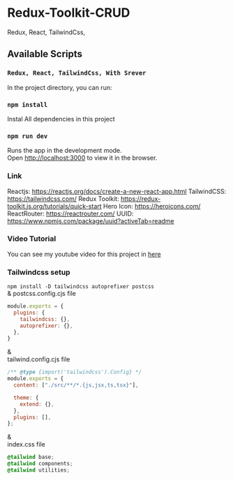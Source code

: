 # Redux-Toolkit-CRUD
Redux, React, TailwindCss, 

## Available Scripts
### `Redux, React, TailwindCss, With Srever`  
In the project directory, you can run:

### `npm install`

Instal All dependencies in this project

### `npm run dev`

Runs the app in the development mode.<br />
Open [http://localhost:3000](http://localhost:3000) to view it in the browser.

### Link

Reactjs: https://reactjs.org/docs/create-a-new-react-app.html
TailwindCSS: https://tailwindcss.com/
Redux Toolkit: https://redux-toolkit.js.org/tutorials/quick-start
Hero Icon: https://heroicons.com/
ReactRouter: https://reactrouter.com/
UUID: https://www.npmjs.com/package/uuid?activeTab=readme


### Video Tutorial

You can see my youtube video for this project in [here](https://youtu.be/SgnlgEEkqSo)  
### Tailwindcss setup

`npm install -D tailwindcss autoprefixer postcss`  
&
postcss.config.cjs file
```javascript
module.exports = {
  plugins: {
    tailwindcss: {},
    autoprefixer: {},
  },
}
```
&  
tailwind.config.cjs file
```javascript
/** @type {import('tailwindcss').Config} */
module.exports = {
  content: ["./src/**/*.{js,jsx,ts,tsx}"],

  theme: {
    extend: {},
  },
  plugins: [],
};
```
&  
index.css file  
```css
@tailwind base;
@tailwind components;
@tailwind utilities;
```

